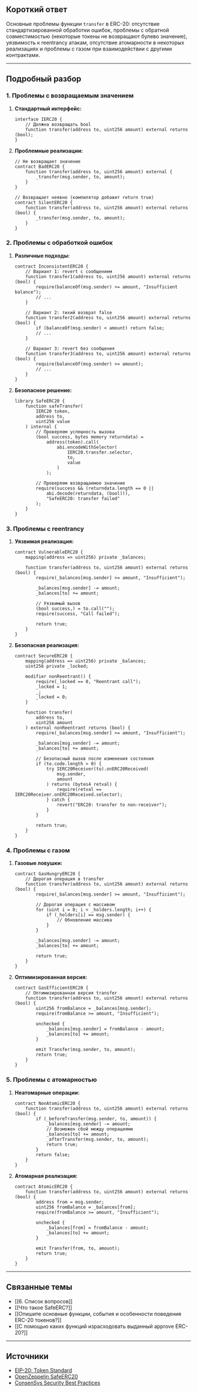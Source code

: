 ## Короткий ответ

Основные проблемы функции `transfer` в ERC-20: отсутствие стандартизированной обработки ошибок, проблемы с обратной совместимостью (некоторые токены не возвращают булево значение), уязвимость к reentrancy атакам, отсутствие атомарности в некоторых реализациях и проблемы с газом при взаимодействии с другими контрактами.

---

## Подробный разбор

### **1. Проблемы с возвращаемым значением**

1. **Стандартный интерфейс:**
   ```solidity
   interface IERC20 {
       // Должна возвращать bool
       function transfer(address to, uint256 amount) external returns (bool);
   }
   ```

2. **Проблемные реализации:**
   ```solidity
   // Не возвращает значение
   contract BadERC20 {
       function transfer(address to, uint256 amount) external {
           _transfer(msg.sender, to, amount);
       }
   }
   
   // Возвращает неявно (компилятор добавит return true)
   contract SilentERC20 {
       function transfer(address to, uint256 amount) external returns (bool) {
           _transfer(msg.sender, to, amount);
       }
   }
   ```

### **2. Проблемы с обработкой ошибок**

1. **Различные подходы:**
   ```solidity
   contract InconsistentERC20 {
       // Вариант 1: revert с сообщением
       function transfer1(address to, uint256 amount) external returns (bool) {
           require(balanceOf(msg.sender) >= amount, "Insufficient balance");
           // ...
       }
       
       // Вариант 2: тихий возврат false
       function transfer2(address to, uint256 amount) external returns (bool) {
           if (balanceOf(msg.sender) < amount) return false;
           // ...
       }
       
       // Вариант 3: revert без сообщения
       function transfer3(address to, uint256 amount) external returns (bool) {
           require(balanceOf(msg.sender) >= amount);
           // ...
       }
   }
   ```

2. **Безопасное решение:**
   ```solidity
   library SafeERC20 {
       function safeTransfer(
           IERC20 token,
           address to,
           uint256 value
       ) internal {
           // Проверяем успешность вызова
           (bool success, bytes memory returndata) = 
               address(token).call(
                   abi.encodeWithSelector(
                       IERC20.transfer.selector,
                       to,
                       value
                   )
               );
           
           // Проверяем возвращаемое значение
           require(success && (returndata.length == 0 || 
               abi.decode(returndata, (bool))),
               "SafeERC20: transfer failed"
           );
       }
   }
   ```

### **3. Проблемы с reentrancy**

1. **Уязвимая реализация:**
   ```solidity
   contract VulnerableERC20 {
       mapping(address => uint256) private _balances;
       
       function transfer(address to, uint256 amount) external returns (bool) {
           require(_balances[msg.sender] >= amount, "Insufficient");
           
           _balances[msg.sender] -= amount;
           _balances[to] += amount;
           
           // Уязвимый вызов
           (bool success,) = to.call("");
           require(success, "Call failed");
           
           return true;
       }
   }
   ```

2. **Безопасная реализация:**
   ```solidity
   contract SecureERC20 {
       mapping(address => uint256) private _balances;
       uint256 private _locked;
       
       modifier nonReentrant() {
           require(_locked == 0, "Reentrant call");
           _locked = 1;
           _;
           _locked = 0;
       }
       
       function transfer(
           address to,
           uint256 amount
       ) external nonReentrant returns (bool) {
           require(_balances[msg.sender] >= amount, "Insufficient");
           
           _balances[msg.sender] -= amount;
           _balances[to] += amount;
           
           // Безопасный вызов после изменения состояния
           if (to.code.length > 0) {
               try IERC20Receiver(to).onERC20Received(
                   msg.sender,
                   amount
               ) returns (bytes4 retval) {
                   require(retval == IERC20Receiver.onERC20Received.selector);
               } catch {
                   revert("ERC20: transfer to non-receiver");
               }
           }
           
           return true;
       }
   }
   ```

### **4. Проблемы с газом**

1. **Газовые ловушки:**
   ```solidity
   contract GasHungryERC20 {
       // Дорогая операция в transfer
       function transfer(address to, uint256 amount) external returns (bool) {
           require(_balances[msg.sender] >= amount, "Insufficient");
           
           // Дорогая операция с массивом
           for (uint i = 0; i < _holders.length; i++) {
               if (_holders[i] == msg.sender) {
                   // Обновление массива
               }
           }
           
           _balances[msg.sender] -= amount;
           _balances[to] += amount;
           
           return true;
       }
   }
   ```

2. **Оптимизированная версия:**
   ```solidity
   contract GasEfficientERC20 {
       // Оптимизированная версия transfer
       function transfer(address to, uint256 amount) external returns (bool) {
           uint256 fromBalance = _balances[msg.sender];
           require(fromBalance >= amount, "Insufficient");
           
           unchecked {
               _balances[msg.sender] = fromBalance - amount;
               _balances[to] += amount;
           }
           
           emit Transfer(msg.sender, to, amount);
           return true;
       }
   }
   ```

### **5. Проблемы с атомарностью**

1. **Неатомарные операции:**
   ```solidity
   contract NonAtomicERC20 {
       function transfer(address to, uint256 amount) external returns (bool) {
           if (_beforeTransfer(msg.sender, to, amount)) {
               _balances[msg.sender] -= amount;
               // Возможен сбой между операциями
               _balances[to] += amount;
               _afterTransfer(msg.sender, to, amount);
               return true;
           }
           return false;
       }
   }
   ```

2. **Атомарная реализация:**
   ```solidity
   contract AtomicERC20 {
       function transfer(address to, uint256 amount) external returns (bool) {
           address from = msg.sender;
           uint256 fromBalance = _balances[from];
           require(fromBalance >= amount, "Insufficient");
           
           unchecked {
               _balances[from] = fromBalance - amount;
               _balances[to] += amount;
           }
           
           emit Transfer(from, to, amount);
           return true;
       }
   }
   ```

---

## Связанные темы
- [[6. Список вопросов]]
- [[Что такое SafeERC?]]
- [[Опишите основные функции, события и особенности поведения ERC-20 токенов?]]
- [[С помощью каких функций израсходовать выданный approve ERC-20?]]

---

## Источники
- [EIP-20: Token Standard](https://eips.ethereum.org/EIPS/eip-20)
- [OpenZeppelin SafeERC20](https://github.com/OpenZeppelin/openzeppelin-contracts/blob/master/contracts/token/ERC20/utils/SafeERC20.sol)
- [ConsenSys Security Best Practices](https://consensys.github.io/smart-contract-best-practices/) 